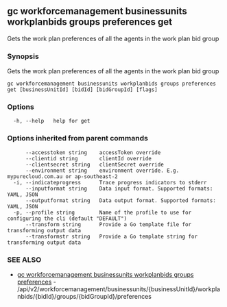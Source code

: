 ## gc workforcemanagement businessunits workplanbids groups preferences get

Gets the work plan preferences of all the agents in the work plan bid group

### Synopsis

Gets the work plan preferences of all the agents in the work plan bid group

```
gc workforcemanagement businessunits workplanbids groups preferences get [businessUnitId] [bidId] [bidGroupId] [flags]
```

### Options

```
  -h, --help   help for get
```

### Options inherited from parent commands

```
      --accesstoken string    accessToken override
      --clientid string       clientId override
      --clientsecret string   clientSecret override
      --environment string    environment override. E.g. mypurecloud.com.au or ap-southeast-2
  -i, --indicateprogress      Trace progress indicators to stderr
      --inputformat string    Data input format. Supported formats: YAML, JSON
      --outputformat string   Data output format. Supported formats: YAML, JSON
  -p, --profile string        Name of the profile to use for configuring the cli (default "DEFAULT")
      --transform string      Provide a Go template file for transforming output data
      --transformstr string   Provide a Go template string for transforming output data
```

### SEE ALSO

* [gc workforcemanagement businessunits workplanbids groups preferences](gc_workforcemanagement_businessunits_workplanbids_groups_preferences.html)	 - /api/v2/workforcemanagement/businessunits/{businessUnitId}/workplanbids/{bidId}/groups/{bidGroupId}/preferences


